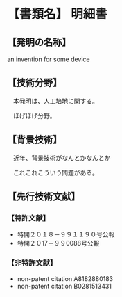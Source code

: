 # 【書類名】 明細書

## 【発明の名称】

  an invention for some device

## 【技術分野】

　本発明は、人工培地に関する。

　ほげほげ分野。

## 【背景技術】

　近年、背景技術がなんとかなんとか

　これこれこういう問題がある。
  
## 【先行技術文献】

### 【特許文献】

* 特開２０１８－９９１１９０号公報
* 特開２０17－９９0088号公報

### 【非特許文献】

* non-patent citation A8182880183
* non-patent citation B0281513431





